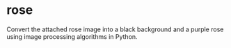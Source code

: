 # rose
Convert the attached rose image into a black background and a purple rose using image processing algorithms in Python.
